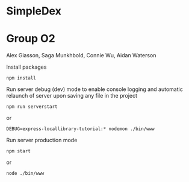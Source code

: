 # SimpleDex

# Group O2
Alex Giasson,
Saga Munkhbold,
Connie Wu,
Aidan Waterson

Install packages
```
npm install
```

Run server debug (dev) mode to enable console logging and automatic relaunch of server upon saving any file in the project
```
npm run serverstart
```
or
```
DEBUG=express-locallibrary-tutorial:* nodemon ./bin/www
```

Run server production mode
```
npm start
```
or
```
node ./bin/www
```
